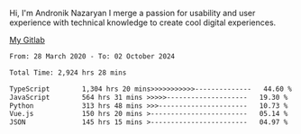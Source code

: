 Hi, I'm Andronik Nazaryan
I merge a passion for usability and user experience with technical knowledge to create cool digital experiences.

[My Gitlab](https://gitlab.com/anridev24)

<!--START_SECTION:waka-->

```txt
From: 28 March 2020 - To: 02 October 2024

Total Time: 2,924 hrs 28 mins

TypeScript        1,304 hrs 20 mins>>>>>>>>>>>--------------   44.60 %
JavaScript        564 hrs 31 mins >>>>>--------------------   19.30 %
Python            313 hrs 48 mins >>>----------------------   10.73 %
Vue.js            150 hrs 20 mins >------------------------   05.14 %
JSON              145 hrs 15 mins >------------------------   04.97 %
```

<!--END_SECTION:waka-->
